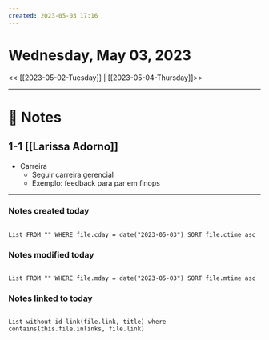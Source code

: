 ```yaml
---
created: 2023-05-03 17:16
---
```


# Wednesday, May 03, 2023

<< [[2023-05-02-Tuesday]] | [[2023-05-04-Thursday]]>>

---

# 📝 Notes
## 1-1 [[Larissa Adorno]]
- Carreira
	- Seguir carreira gerencial
	- Exemplo: feedback para par em finops

---

### Notes created today

```dataview

List FROM "" WHERE file.cday = date("2023-05-03") SORT file.ctime asc

```

### Notes modified today

```dataview

List FROM "" WHERE file.mday = date("2023-05-03") SORT file.mtime asc

```

### Notes linked to today

```dataview 

List without id link(file.link, title) where contains(this.file.inlinks, file.link)

```